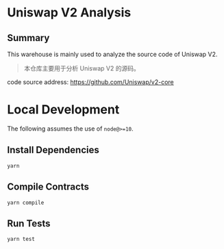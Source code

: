 # Uniswap V2 Analysis

## Summary

This warehouse is mainly used to analyze the source code of Uniswap V2.
> 本仓库主要用于分析 Uniswap V2 的源码。

code source address: https://github.com/Uniswap/v2-core

# Local Development

The following assumes the use of `node@>=10`.

## Install Dependencies

`yarn`

## Compile Contracts

`yarn compile`

## Run Tests

`yarn test`